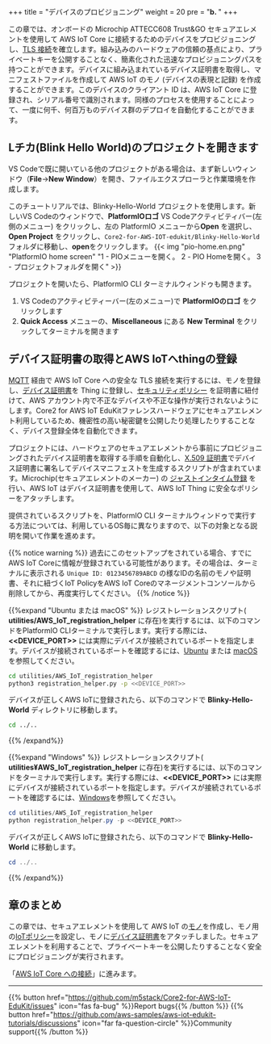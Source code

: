 +++
title = "デバイスのプロビジョニング"
weight = 20
pre = "<b>b. </b>"
+++

この章では、オンボードの Microchip ATTECC608 Trust&GO セキュアエレメントを使用して AWS IoT Core に接続するためのデバイスをプロビジョニングし、[TLS 接続](https://docs.aws.amazon.com/iot/latest/developerguide/transport-security.html)を確立します。組み込みのハードウェアの信頼の基点により、プライベートキーを公開することなく、簡素化された迅速なプロビジョニングパスを持つことができます。デバイスに組み込まれているデバイス証明書を取得し、マニフェストファイルを作成して AWS IoT のモノ (デバイスの表現と記録) を作成することができます。このデバイスのクライアント ID は、AWS IoT Core に登録され、シリアル番号で識別されます。同様のプロセスを使用することによって、一度に何千、何百万ものデバイス群のデプロイを自動化することができます。

## Lチカ(Blink Hello World)のプロジェクトを開きます

VS Codeで既に開いている他のプロジェクトがある場合は、まず新しいウィンドウ（**File**→**New Window**）を開き、ファイルエクスプローラと作業環境を作成します。

このチュートリアルでは、Blinky-Hello-World プロジェクトを使用します。新しいVS Codeのウィンドウで、**PlatformIOロゴ** VS Codeアクティビティバー(左側のメニュー) をクリックし、左の PlatformIO メニューから**Open** を選択し、**Open Project** をクリックし、`Core2-for-AWS-IOT-edukit/Blinky-Hello-World`フォルダに移動し、**open**をクリックします。
{{< img "pio-home.en.png" "PlatformIO home screen" "1 - PIOメニューを開く。 2 - PIO Homeを開く。 3 - プロジェクトフォルダを開く" >}}

プロジェクトを開いたら、PlatformIO CLI ターミナルウィンドゥも開きます。

1. VS Codeのアクティビティーバー(左のメニュー)で **PlatformIOのロゴ** をクリックします
2. **Quick Access** メニューの、**Miscellaneous** にある **New Terminal** をクリックしてターミナルを開きます

## デバイス証明書の取得とAWS IoTへthingの登録

[MQTT](https://docs.aws.amazon.com/iot/latest/developerguide/mqtt.html) 経由で AWS IoT Core への安全な TLS 接続を実行するには、モノを登録し、[デバイス証明書](https://docs.aws.amazon.com/iot/latest/developerguide/register-device-cert.html)を Thing に登録し、[セキュリティポリシー](https://docs.aws.amazon.com/iot/latest/developerguide/iot-policies.html) を証明書に紐付けて、AWS アカウント内で不正なデバイスや不正な操作が実行されないようにします。Core2 for AWS IoT EduKitファレンスハードウェアにセキュアエレメント利用しているため、機密性の高い秘密鍵を公開したり処理したりすることなく、デバイス登録全体を自動化できます。

プロジェクトには、ハードウェアのセキュアエレメントから事前にプロビジョニングされたデバイス証明書を取得する手順を自動化し、[X.509 証明書](https://docs.aws.amazon.com/iot/latest/developerguide/x509-client-certs.html#x509-client-cert-basics)でデバイス証明書に署名してデバイスマニフェストを生成するスクリプトが含まれています。Microchip(セキュアエレメントのメーカー) の [ジャストインタイム登録](https://aws.amazon.com/blogs/iot/just-in-time-registration-of-device-certificates-on-aws-iot/) を行い、AWS IoT はデバイス証明書を使用して、AWS IoT Thing に安全なポリシーをアタッチします。


提供されているスクリプトを、PlatformIO CLI ターミナルウィンドゥで実行する方法については、利用しているOS毎に異なりますので、以下の対象となる説明を開いて作業を進めます。

{{% notice warning %}}
過去にこのセットアップをされている場合、すでにAWS IoT Coreに情報が登録されている可能性があります。その場合は、ターミナルに表示される `Unique ID: 0123456789ABCD` の様なIDの名前のモノや証明書、それに紐づくIoT PolicyをAWS IoT Coreのマネージメントコンソールから削除してから、再度実行してください。
{{% /notice %}}

{{%expand "Ubuntu または macOS" %}}
レジストレーションスクリプト( **utilities/AWS_IoT_registration_helper** に存在)を実行するには、以下のコマンドをPlatformIO CLIターミナルで実行します。実行する際には、**<<DEVICE_PORT>>** には実際にデバイスが接続されているポートを指定します。デバイスが接続されているポートを確認するには、[Ubuntu](../getting-started/prerequisites/linux.html#usb) または [macOS](../getting-started/prerequisites/macos.html#usb)を参照してください。

```bash
cd utilities/AWS_IoT_registration_helper
python3 registration_helper.py -p <<DEVICE_PORT>>
```

デバイスが正しくAWS IoTに登録されたら、以下のコマンドで **Blinky-Hello-World** ディレクトリに移動します。
```bash
cd ../..
```
{{% /expand%}}


{{%expand "Windows" %}}
レジストレーションスクリプト( **utilities¥AWS_IoT_registration_helper** に存在)を実行するには、以下のコマンドをターミナルで実行します。実行する際には、**<<DEVICE_PORT>>** には実際にデバイスが接続されているポートを指定します。デバイスが接続されているポートを確認するには、[Windows](../getting-started/prerequisites/windows.html#usb)を参照してください。

```PowerShell
cd utilities/AWS_IoT_registration_helper
python registration_helper.py -p <<DEVICE_PORT>>
```

デバイスが正しくAWS IoTに登録されたら、以下のコマンドで **Blinky-Hello-World** に移動します。
```PowerShell
cd ../..
```
{{% /expand%}}

## 章のまとめ
この章では、セキュアエレメントを使用して AWS IoT の[モノ](https://docs.aws.amazon.com/iot/latest/developerguide/thing-registry.html)を作成し、モノ用の[IoTポリシー](https://docs.aws.amazon.com/iot/latest/developerguide/thing-policy-variables.html)を設定し、モノに[デバイス証明書](https://docs.aws.amazon.com/iot/latest/developerguide/x509-client-certs.html)をアタッチしました。セキュアエレメントを利用することで、プライベートキーを公開したりすることなく安全にプロビジョニングが実行されます。

「[AWS IoT Core への接続](/jp/blinky-hello-world/connecting-to-aws.html)」に進みます。

---
{{% button href="https://github.com/m5stack/Core2-for-AWS-IoT-EduKit/issues" icon="fas fa-bug" %}}Report bugs{{% /button %}} {{% button href="https://github.com/aws-samples/aws-iot-edukit-tutorials/discussions" icon="far fa-question-circle" %}}Community support{{% /button %}}
